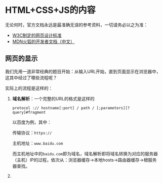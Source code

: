 # HTML+CSS+JS的内容


无论何时，官方文档永远是最准确无误的参考资料，一切请务必以之为准：
* [W3C制定的网页设计标准](https://www.w3.org/standards/webdesign/)
* [MDN火狐的开发者文档（中文）](https://developer.mozilla.org/zh-CN/)


## 网页的显示

我们先用一道非常经典的题目开始：从输入URL开始，直到页面显示在浏览器中，这其中经过了哪些流程呢？

实际上的流程是这样的：

1. **域名解析**：一个完整的URL的格式是这样的
   
   `protocol :// hostname[:port] / path / [;parameters][?query]#fragment`

   以百度为例，其中：

   传输协议：`https://`

   主机地址：`www.baidu.com`

   而主机地址中的`baidu.com`即为域名，域名解析即将域名转换为对应的服务器（主机）IP的过程，依次从：浏览器缓存->本地hosts->路由器缓存->根服务器查找。
2. 
